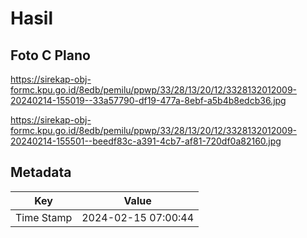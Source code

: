 # Hasil

## Foto C Plano

https://sirekap-obj-formc.kpu.go.id/8edb/pemilu/ppwp/33/28/13/20/12/3328132012009-20240214-155019--33a57790-df19-477a-8ebf-a5b4b8edcb36.jpg

https://sirekap-obj-formc.kpu.go.id/8edb/pemilu/ppwp/33/28/13/20/12/3328132012009-20240214-155501--beedf83c-a391-4cb7-af81-720df0a82160.jpg


## Metadata

| Key        | Value               |
| ---------- | ------------------- |
| Time Stamp | 2024-02-15 07:00:44 |



